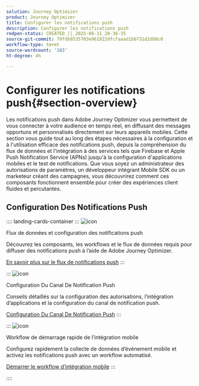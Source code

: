 ```yaml
---
solution: Journey Optimizer
product: Journey Optimizer
title: Configurer les notifications push
description: Configurer les notifications push
redpen-status: CREATED_||_2025-08-11_20-36-35
source-git-commit: 79fdb9535703e961922dfcfaaad1b6731d2d88c0
workflow-type: tm+mt
source-wordcount: '183'
ht-degree: 4%

---
```



# Configurer les notifications push{#section-overview}

Les notifications push dans Adobe Journey Optimizer vous permettent de vous connecter à votre audience en temps réel, en diffusant des messages opportuns et personnalisés directement sur leurs appareils mobiles. Cette section vous guide tout au long des étapes nécessaires à la configuration et à l&#39;utilisation efficace des notifications push, depuis la compréhension du flux de données et l&#39;intégration à des services tels que Firebase et Apple Push Notification Service (APNs) jusqu&#39;à la configuration d&#39;applications mobiles et le test de notifications. Que vous soyez un administrateur des autorisations de paramètres, un développeur intégrant Mobile SDK ou un marketeur créant des campagnes, vous découvrirez comment ces composants fonctionnent ensemble pour créer des expériences client fluides et percutantes.

## Configuration Des Notifications Push

:::: landing-cards-container
:::
![icon](https://cdn.experienceleague.adobe.com/icons/puzzle-piece.svg?lang=fr)

Flux de données et configuration des notifications push

Découvrez les composants, les workflows et le flux de données requis pour diffuser des notifications push à l’aide de Adobe Journey Optimizer.

[En savoir plus sur le flux de notifications push](../using/push/push-gs.md)
:::

:::
![icon](https://cdn.experienceleague.adobe.com/icons/gear.svg?lang=fr)

Configuration Du Canal De Notification Push

Conseils détaillés sur la configuration des autorisations, l’intégration d’applications et la configuration du canal de notification push.

[Configuration Du Canal De Notification Push](../using/push/push-configuration.md)
:::

:::
![icon](https://cdn.experienceleague.adobe.com/icons/circle-play.svg?lang=fr)

Workflow de démarrage rapide de l’intégration mobile

Configurez rapidement la collecte de données d’événement mobile et activez les notifications push avec un workflow automatisé.

[Démarrer le workflow d’intégration mobile](../using/push/mobile-onboarding-wf.md)
:::

::::
